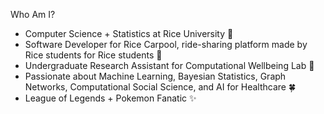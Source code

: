 <!--
**KataTech/KataTech** is a ✨ _special_ ✨ repository because its `README.md` (this file) appears on your GitHub profile.

Here are some ideas to get you started:

- 🔭 I’m currently working on ...
- 🌱 I’m currently learning ...
- 👯 I’m looking to collaborate on ...
- 🤔 I’m looking for help with ...
- 💬 Ask me about ...
- 📫 How to reach me: ...
- 😄 Pronouns: ...
- ⚡ Fun fact: ...
-->

Who Am I?
* Computer Science + Statistics at Rice University 🍚
* Software Developer for Rice Carpool, ride-sharing platform made by Rice students for Rice students 🚙
* Undergraduate Research Assistant for Computational Wellbeing Lab 🔮
* Passionate about Machine Learning, Bayesian Statistics, Graph Networks, Computational Social Science, and AI for Healthcare 🍀
* League of Legends + Pokemon Fanatic ✨
